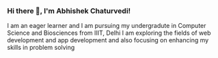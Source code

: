 ### Hi there 👋, I'm Abhishek Chaturvedi!

I am an eager learner and I am pursuing my undergradute in Computer Science and Biosciences from IIIT, Delhi
I am exploring the fields of web development and app development and also focusing on enhancing my skills in problem solving
